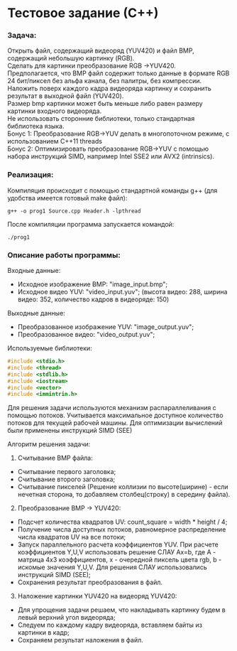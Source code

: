 # Тестовое задание (С++)


### Задача:
Открыть файл, содержащий видеоряд (YUV420) и файл BMP, содержащий небольшую картинку (RGB).  
Сделать для картинки преобразование RGB ->YUV420.  
Предполагается, что BMP файл содержит только данные в формате RGB 24 бит/пиксел без альфа канала, без палитры, без компрессии.  
Наложить поверх каждого кадра видеоряда картинку и сохранить результат в выходной файл (YUV420).  
Размер bmp картинки может быть меньше либо равен размеру картинки входного видеоряда.  
Не использовать сторонние библиотеки, только стандартная библиотека языка.  
Бонус 1:
Преобразование RGB->YUV делать в многопоточном режиме, с использованием C++11 threads  
Бонус 2: Оптимизировать преобразование RGB->YUV с помощью набора инструкций SIMD, например Intel SSE2 или AVX2 (intrinsics).  


### Реализация:

Компиляция происходит с помощью стандартной команды g++ (для удобства имеется готовый make файл):
```
g++ -o prog1 Source.cpp Header.h -lpthread
```
После компиляции программа запускается командой: 
```
./prog1
```




### Описание работы программы:
Входные данные:
- Исходное изображение BMP: "image_input.bmp";
- Исходное видео YUV: "video_input.yuv";  (высота видео: 288, ширина видео: 352, количество кадров в видеоряде: 150)

Выходные данные:
- Преобразованное изображение YUV: "image_output.yuv";
- Преобразованное видео: "video_output.yuv";

Используемые библиотеки:
```cpp
#include <stdio.h>
#include <thread>
#include <stdlib.h>
#include <iostream>
#include <vector>
#include <immintrin.h>
```

 Для решения задачи используются механизм распараллеливания с помощью потоков. Учитывается максимальное доступное количество потоков для текущей рабочей машины. 
Для оптимизации вычислений были применены инструкций SIMD (SEE)

Алгоритм решения задачи:
1. Считывание BMP файла:
- Считывание первого заголовка;
- Считывание второго заголовка;
- Считывание пикселей (Решение коллизии по высоте(ширине) - если нечетная сторона, то добавляем столбец(строку) в середину файла).
2. Преобразование BMP -> YUV420:
- Подсчет количества квадратов UV: count_square = width * height / 4;
- Получение числа доступных потоков, равномерное распределение числа квадратов UV на все потоки;
- Запуск параллельного расчета коэффициентов YUV. При расчете коэффициентов Y,U,V использовать решение СЛАУ Ax=b, где A - матрица 4x3 коэффициентов, x - очередной пиксель цвета rgb, b - искомые значения Y,U,V. Для решения СЛАУ использовались инструкций SIMD (SEE);
- Сохранения результат преобразования в файл.
3. Наложение картинки YUV420 на видеоряд YUV420:
- Для упрощения задачи решаем, что накладывать картинку будем в левый верхний угол видеоряда;
- Следуем по каждому кадру видеоряда, вставляем байты из картинки в кадр;
- Сохраняем результат наложения в файл.

